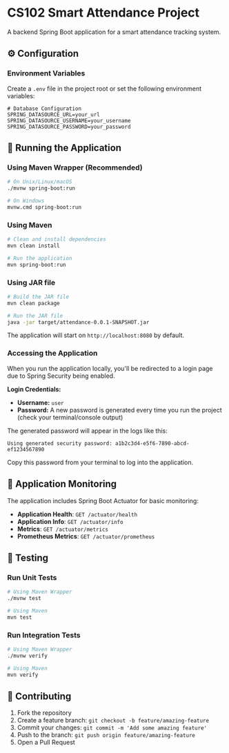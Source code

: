 # CS102 Smart Attendance Project

A backend Spring Boot application for a smart attendance tracking system.

## ⚙️ Configuration

### Environment Variables

Create a `.env` file in the project root or set the following environment variables:

```env
# Database Configuration
SPRING_DATASOURCE_URL=your_url
SPRING_DATASOURCE_USERNAME=your_username
SPRING_DATASOURCE_PASSWORD=your_password
```


## 🚀 Running the Application

### Using Maven Wrapper (Recommended)

```bash
# On Unix/Linux/macOS
./mvnw spring-boot:run

# On Windows
mvnw.cmd spring-boot:run
```

### Using Maven

```bash
# Clean and install dependencies
mvn clean install

# Run the application
mvn spring-boot:run
```

### Using JAR file

```bash
# Build the JAR file
mvn clean package

# Run the JAR file
java -jar target/attendance-0.0.1-SNAPSHOT.jar
```

The application will start on `http://localhost:8080` by default.

### Accessing the Application

When you run the application locally, you'll be redirected to a login page due to Spring Security being enabled.

**Login Credentials:**
- **Username:** `user`
- **Password:** A new password is generated every time you run the project (check your terminal/console output)

The generated password will appear in the logs like this:
```
Using generated security password: a1b2c3d4-e5f6-7890-abcd-ef1234567890
```

Copy this password from your terminal to log into the application.

## 🔗 Application Monitoring

The application includes Spring Boot Actuator for basic monitoring:

- **Application Health**: `GET /actuator/health`
- **Application Info**: `GET /actuator/info`
- **Metrics**: `GET /actuator/metrics`
- **Prometheus Metrics**: `GET /actuator/prometheus`

## 🧪 Testing

### Run Unit Tests

```bash
# Using Maven Wrapper
./mvnw test

# Using Maven
mvn test
```

### Run Integration Tests

```bash
# Using Maven Wrapper
./mvnw verify

# Using Maven
mvn verify
```

## 🤝 Contributing

1. Fork the repository
2. Create a feature branch: `git checkout -b feature/amazing-feature`
3. Commit your changes: `git commit -m 'Add some amazing feature'`
4. Push to the branch: `git push origin feature/amazing-feature`
5. Open a Pull Request
